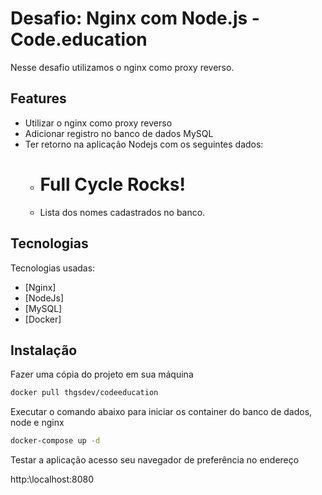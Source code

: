 # Desafio: Nginx com Node.js - Code.education

Nesse desafio utilizamos o nginx como proxy reverso.

## Features

- Utilizar o nginx como proxy reverso
- Adicionar registro no banco de dados MySQL
- Ter retorno na aplicação Nodejs com os seguintes dados:
    - <h1>Full Cycle Rocks!</h1>
    - Lista dos nomes cadastrados no banco.

## Tecnologias

Tecnologias usadas:

- [Nginx] 
- [NodeJs] 
- [MySQL] 
- [Docker] 

## Instalação

Fazer uma cópia do projeto em sua máquina

```sh
docker pull thgsdev/codeeducation
```

Executar o comando abaixo para iniciar os container do banco de dados, node e nginx

```sh
docker-compose up -d
```

Testar a aplicação acesso seu navegador de preferência no endereço

http:\\localhost:8080